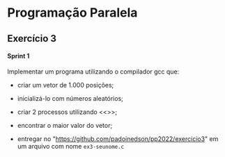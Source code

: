 
 
# Programação Paralela

## Exercício 3


#### Sprint 1 

Implementar um programa utilizando o compilador gcc que:

- criar um vetor de 1.000 posições;

- inicializá-lo com números aleatórios;

- criar 2 processos utilizando <<<fork>>>;

- encontrar o maior valor do vetor;

- entregar no "https://github.com/padoinedson/pp2022/exercicio3" em um arquivo com nome `ex3-seunome.c`


